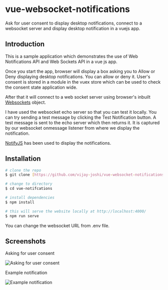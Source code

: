 # vue-websocket-notifications

Ask for user consent to display desktop notifications, connect to a websocket server and display desktop notification in a vuejs app.


## Introduction

This is a sample application which demonstrates the use of Web Notifications API and Web Sockets API in a vue js app.


Once you start the app, browser will display a box asking you to Allow or Deny displaying desktop notifications. You can allow or deny it. User's consent is stored in a module in the vuex store which can be used to check the consent state application wide.

After that it will connect to a web socket server using browser's inbuilt [Websockets](https://developer.mozilla.org/en-US/docs/Web/API/WebSocket) object.

I have used the websocket echo server so that you can test it locally. You can try sending a test  message by clicking the Test Notification button. A test message is sent to the echo server which then returns it. It is captured by our websocket onmessage listener from where we display the notification. 

[NotifyJS](https://www.npmjs.com/package/notifyjs) has been used to display the notifications.

## Installation

```sh
# clone the repo
$ git clone [https://github.com/vijay-joshi/vue-websocket-notifications]

# change to directory
$ cd vue-notifcations

# install dependencies
$ npm install

# this will serve the website locally at http://localhost:4000/
$ npm run serve

```

You can change the websocket URL from .env file.


## Screenshots

Asking for user consent

![Asking for user consent](https://github.com/vijay-joshi/vue-websocket-notifications/blob/master/src/assets/notif1.png?raw=true)

Example notification

![Example notification](https://github.com/vijay-joshi/vue-websocket-notifications/blob/master/src/assets/notif2.png?raw=true)
